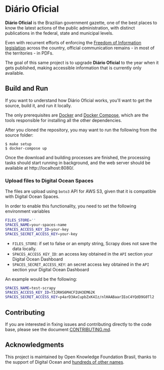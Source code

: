 # Diário Oficial

**Diário Oficial** is the Brazilian government gazette, one of the best places to know the latest actions of the public administration, with distinct publications in the federal, state and municipal levels.

Even with recurrent efforts of enforcing the [Freedom of Information legislation](http://www.acessoainformacao.gov.br/assuntos/conheca-seu-direito/principais-aspectos/principais-aspectos) across the country, official communication remains - in most of the territories - in PDFs.

The goal of this same project is to upgrade **Diário Oficial** to the year when it gets published, making accessible information that is currently only available.


## Build and Run

If you want to understand how Diário Oficial works, you'll want to get the source, build it, and run it locally.

The only prerequisites are [Docker](https://www.docker.com) and [Docker Compose](https://docs.docker.com/compose/overview/), which are the tools responsible for installing all the other dependencies.

After you cloned the repository, you may want to run the following from the source folder:

```console
$ make setup
$ docker-compose up
```

Once the download and building processes are finished, the processing tasks should start running in background, and the web server should be available at http://localhost:8080/.

### Upload files to Digital Ocean Spaces

The files are upload using `boto3` API for AWS S3, given that it is compatible with Digital Ocean Spaces.

In order to enable this functionality, you need to set the following environment variables

```sh
FILES_STORE=''
SPACES_NAME=your-spaces-name
SPACES_ACCESS_KEY_ID=your-key
SPACES_SECRET_ACCESS_KEY=your-key
```

 - `FILES_STORE`: if set to false or an empty string, Scrapy does not save the data locally.
 - `SPACES_ACCESS_KEY_ID`: an access key obtained in the `API` section your Digital Ocean Dashboard
 - `SPACES_SECRET_ACCESS_KEY`: an secret access key obtained in the `API` section your Digital Ocean Dashboard

 An example would be the following:

 ```sh
SPACES_NAME=test-scrapy
SPACES_ACCESS_KEY_ID=T3JRHS6M4CFIUH3EM62K
SPACES_SECRET_ACCESS_KEY=p4arD3AxCupbZxK4Iz/nlHAABaarIEoC4YQdD9G0Tl2
 ```

## Contributing

If you are interested in fixing issues and contributing directly to the code base, please see the document [CONTRIBUTING.md](CONTRIBUTING.md).

## Acknowledgments

This project is maintained by Open Knowledge Foundation Brasil, thanks to the support of Digital Ocean and [hundreds of other names](https://serenata.ai/en/about/).
